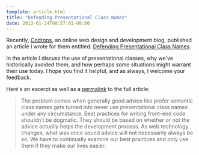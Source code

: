 ```yaml
---
template: article.html
title: "Defending Presentational Class Names"
date: 2013-01-24T08:57:01-08:00
---
```


Recently, [Codrops](http://tympanus.net/codrops/), an online web design and development blog, published an article I wrote for them entitled: [Defending Presentational Class Names](http://tympanus.net/codrops/2013/01/22/defending-presentational-class-names/).

In the article I discuss the use of presentational classes, why we've historically avoided them, and how perhaps some situations might warrant their use today. I hope you find it helpful, and as always, I welcome your feedback.

Here's an excerpt as well as a [permalink](http://tympanus.net/codrops/2013/01/22/defending-presentational-class-names/) to the full article:

> The problem comes when generally good advice like prefer semantic class names gets turned into never use presentational class names under any circumstance. Best practices for writing front-end code shouldn’t be dogmatic. They should be based on whether or not the advice actually helps the development process. As web technology changes, what was once sound advice will not necessarily always be so. We have to continually examine our best practices and only use them if they make our lives easier.
